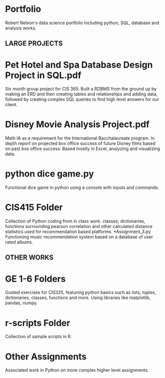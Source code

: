 # Portfolio
Robert Nelson's data science portfolio including python, SQL, database and analysis works.

## LARGE PROJECTS

# Pet Hotel and Spa Database Design Project in SQL.pdf
Six month group project for CIS 365. Built a RDBMS from the ground up by making an ERD and then creating tables and relationships and adding data, followed by creating complex SQL queries to find high level answers for our client.

# Disney Movie Analysis Project.pdf
Math IA as a requirement for the International Bacchalaureate program. In depth report on projected box office success of future Disney films based on past box office success. Based mostly in Excel, analyzing and visualizing data.

# python dice game.py
Functional dice game in python using a console with inputs and commands.

# CIS415 Folder
Collection of Python coding from in class work. classes, dictionaries, functions surrounding pearson correlation and other calculated distance statistics used for recommendation based platforms.
  *Assignment_3.py
  Functioning music recommendation system based on a database of user rated albums.


## OTHER WORKS

# GE 1-6 Folders
Guided exercises for CIS325, featuring python basics such as lists, tuples, dictionaries, classes, functions and more. Using libraries like matplotlib, pandas, numpy.

# r-scripts Folder
Collection of sample scripts in R.

# Other Assignments
Associated work in Python on more complex higher level assignments.
